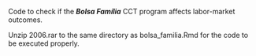 Code to check if the ***Bolsa Família*** CCT program affects labor-market outcomes.

Unzip 2006.rar to the same directory as bolsa_familia.Rmd for the code to be executed properly.
